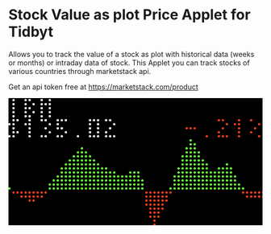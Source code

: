 # Stock Value as plot Price Applet for Tidbyt

Allows you to track the value of a stock as plot with historical data (weeks or months) or intraday data of stock.  This Applet you can track stocks of various countries through marketstack api.

Get an api token free at https://marketstack.com/product

![Stock Value Applet for Tidbyt](screenshot/ibm2.png)